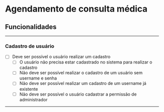 # Agendamento de consulta médica

## **Funcionalidades**
---
### **Cadastro de usuário**
- [  ] Deve ser possível o usuário realizar um cadastro
  - [  ] O usuário não precisa estar cadastrado no sistema para realizar o cadastro
  - [  ] Não deve ser possível realizar o cadastro de um usuário sem username e senha
  - [  ] Não deve ser possível realizar um cadastro de um username já existente
  - [  ] Não deve ser possível o usuário cadastrar a permissão de administrador
---

